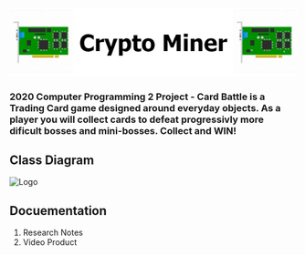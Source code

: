 ![Logo](CONTENTS/CryptoMinerLogo.draw.png)

### 2020 Computer Programming 2 Project - Card Battle is a Trading Card game designed around everyday objects. As a player you will collect cards to defeat progressivly more dificult bosses and mini-bosses. Collect and WIN!

## Class Diagram
![Logo](https://github.com/ethanbowles03/2020CP2Project/blob/main/CONTENTS/CardBattleClassDiagram.png?raw=true)


## Docuementation
1. Research Notes
2. Video Product
